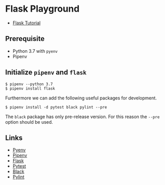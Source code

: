 # Flask Playground

- [Flask Tutorial](http://flask.pocoo.org/docs/1.0/tutorial/)

## Prerequisite

- Python 3.7 with `pyenv`
- Pipenv

## Initialize `pipenv` and `flask`

```
$ pipenv --python 3.7
$ pipenv install flask
```

Furthermore we can add the following useful packages for development.

```
$ pipenv install -d pytest black pylint --pre
```

The `black` package has only pre-release version. For this reason the `--pre` option should be used.

## Links

- [Pyenv](https://github.com/pyenv/pyenv)
- [Pipenv](https://docs.pipenv.org/en/latest/)
- [Flask](http://flask.pocoo.org/)
- [Pytest](https://docs.pytest.org/en/latest/)
- [Black](https://black.readthedocs.io/en/stable/)
- [Pylint](https://www.pylint.org/)
